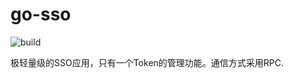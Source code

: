# go-sso

![build](https://travis-ci.com/sdttttt/go-sso.svg?branch=master)

极轻量级的SSO应用，只有一个Token的管理功能。通信方式采用RPC.
